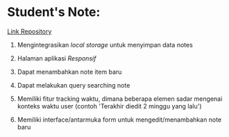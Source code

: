 # Student's Note:

[Link Repository](https://github.com/KelloVerra/dicoding-frontend_exercise-note_app)

1. Mengintegrasikan *local storage* untuk menyimpan data notes

2. Halaman aplikasi *Responsif*

3. Dapat menambahkan note item baru

4. Dapat melakukan query searching note

5. Memiliki fitur tracking waktu, dimana beberapa elemen sadar mengenai konteks waktu user (contoh 'Terakhir diedit 2 minggu yang lalu')

6. Memiliki interface/antarmuka form untuk mengedit/menambahkan note baru